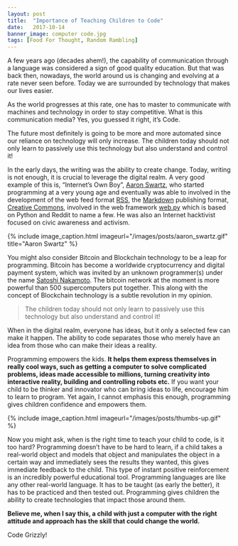 ```yaml
---
layout: post
title:  "Importance of Teaching Children to Code"
date:   2017-10-14
banner_image: computer code.jpg
tags: [Food For Thought, Random Rambling]
---
```


A few years ago (decades ahem!), the capability of communication through a language was considered a sign of good quality education. But that was back then, nowadays, the world around us is changing and evolving at a rate never seen before. Today we are surrounded by technology that makes our lives easier.

As the world progresses at this rate, one has to master to communicate with machines and technology in order to stay competitive. What is this communication media? Yes, you guessed it right, it’s Code.

The future most definitely is going to be more and more automated since our reliance on technology will only increase. The children today should not only learn to passively use this technology but also understand and control it! 

<!--more-->

In the early days, the writing was the ability to create change. Today, writing is not enough, it is crucial to leverage the digital realm. A very good example of this is, “Internet’s Own Boy”, [Aaron Swartz](https://en.wikipedia.org/wiki/Aaron_Swartz), who started programming at a very young age and eventually was able to involved in the development of the web feed format [RSS](https://en.wikipedia.org/wiki/RSS), the [Markdown](https://en.wikipedia.org/wiki/Markdown) publishing format, [Creative Commons](https://en.wikipedia.org/wiki/Creative_Commons), involved in the web framework [web.py](http://webpy.org/) which is based on Python and Reddit to name a few. He was also an Internet hacktivist focused on civic awareness and activism.


{% include image_caption.html imageurl="/images/posts/aaron_swartz.gif" title="Aaron Swartz" %}

You might also consider Bitcoin and Blockchain technology to be a leap for programming. Bitcoin has become a worldwide cryptocurrency and digital payment system, which was invited by an unknown programmer(s) under the name [Satoshi Nakamoto](https://en.wikipedia.org/wiki/Satoshi_Nakamoto). The bitcoin network at the moment is more powerful than 500 supercomputers put together. This along with the concept of Blockchain technology is a subtle revolution in my opinion.


> The children today should not only learn to passively use this technology but also understand and control it! 

When in the digital realm, everyone has ideas, but it only a selected few can make it happen. The ability to code separates those who merely have an idea from those who can make their ideas a reality.

Programming empowers the kids. **It helps them express themselves in really cool ways, such as getting a computer to solve complicated problems, ideas made accessible to millions, turning creativity into interactive reality, building and controlling robots etc.** If you want your child to be thinker and innovator who can bring ideas to life, encourage him to learn to program. Yet again, I cannot emphasis this enough, programming gives children confidence and empowers them.


{% include image_caption.html imageurl="/images/posts/thumbs-up.gif" %}

Now you might ask, when is the right time to teach your child to code, is it too hard? Programming doesn’t have to be hard to learn, if a child takes a real-world object and models that object and manipulates the object in a certain way and immediately sees the results they wanted, this gives immediate feedback to the child. This type of instant positive reinforcement is an incredibly powerful educational tool. Programming languages are like any other real-world language. It has to be taught (as early the better), it has to be practiced and then tested out. Programming gives children the ability to create technologies that impact those around them.

**Believe me, when I say this, a child with just a computer with the right attitude and approach has the skill that could change the world.**

Code Grizzly!











